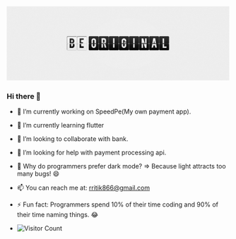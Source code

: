 ![ritikraj0315](https://github.com/ritikraj0315/ritikraj0315/blob/main/public/be_original.png)

### Hi there 👋

- 🔭 I’m currently working on SpeedPe(My own payment app).
- 🌱 I’m currently learning flutter
- 👯 I’m looking to collaborate with bank.
- 🤔 I’m looking for help with payment processing api.
- 💬 Why do programmers prefer dark mode? => Because light attracts too many bugs! 😄
- 📫 You can reach me at: rritik866@gmail.com
- ⚡ Fun fact: Programmers spend 10% of their time coding and 90% of their time naming things. 😂

- ![Visitor Count](https://profile-counter.glitch.me/{ritikraj0315}/count.svg)
